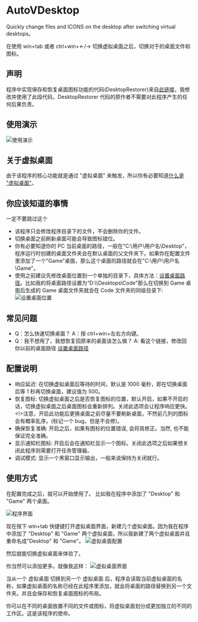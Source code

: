 # AutoVDesktop

Quickly change files and ICONS on the desktop after switching virtual desktops。

在使用 win+tab 或者 ctrl+win+←/→ 切换虚拟桌面之后，切换对于的桌面文件和图标。

## 声明

程序中实现保存和恢复桌面图标功能的代码(DesktopRestorer)来自[此链接](https://www.codeproject.com/Articles/639486/Save-and-Restore-Icon-Positions-on-Desktop)，我修改并使用了此段代码，DesktopRestorer 代码的原作者不需要对此程序产生的任何后果负责。

## 使用演示

![使用演示](https://raw.githubusercontent.com/HumXC/AutoVDesktop/main/Readme/demo.gif)

## 关于虚拟桌面

由于该程序的核心功能就是通过 "虚拟桌面" 来触发，所以你有必要知道[什么是 "虚拟桌面"](https://sspai.com/post/45594)。

## 你应该知道的事情

一定不要跳过这个

-   该程序只会修改程序目录下的文件，不会删除你的文件。
-   切换桌面之前刷新桌面可能会导致图标错位。
-   你有必要知道你的 PC 当前桌面的路径，一般在"C:\用户\用户名\Desktop"，程序运行时创建的桌面文件夹会在默认桌面的父文件夹下。如果你在配置文件里添加了一个"Game"桌面，那么这个桌面的路径就会在"C:\用户\用户名\Game"。
-   使用之前建议先修改桌面位置到一个单独的目录下，具体方法：[设置桌面路径](https://zhuanlan.zhihu.com/p/78243921)。比如我的将桌面路径设置为“D:\\\\Desktops\Code"那么在切换到 Game 桌面后生成的 Game 桌面文件夹就会在 Code 文件夹的同级目录下:
    ![设置桌面位置](https://files.catbox.moe/getpk3.png)

## 常见问题

-   Q：怎么快速切换桌面？
    A：按 ctrl+win+左右方向键。
-   Q：我不想用了，我想恢复回原来的桌面该怎么做？
    A: 看这个链接，修改回你以前的桌面路径 [设置桌面路径](https://zhuanlan.zhihu.com/p/78243921)

## 配置说明

-   响应延迟: 在切换虚拟桌面后等待的时间，默认是 1000 毫秒，即在切换桌面后等 1 秒再切换桌面，建议值为 500。
-   恢复图标: 切换虚拟桌面之后是否恢复图标的位置，默认开启，如果不开启的话，切换虚拟桌面之后桌面图标会重新排列。关闭此选项会让程序响应更快。<!>注意，开启此功能后更换桌面之前尽量不要刷新桌面，不然前几列的图标会有概率乱序。(标记一个 bug，但是不会修)。
-   确保恢复准确: 开启之后，如果有图标的位置错误, 会将其修正。当然, 也不能保证完全准确。
-   显示通知栏图标: 开启后会在通知栏显示一个图标。关闭此选项之后如果想关闭此程序则需要打开任务管理器。
-   调试模式: 显示一个黑窗口显示输出，一般来说保持为关闭就行。

## 使用方式

在配置完成之后，就可以开始使用了。
比如我在程序中添加了 "Desktop" 和 "Game" 两个桌面。

![程序界面](https://files.catbox.moe/aqtpvt.png)

现在按下 win+tab 快捷键打开虚拟桌面界面，新建几个虚拟桌面。因为我在程序中添加了 "Desktop" 和 "Game" 两个虚拟桌面，所以我新建了两个虚拟桌面并且重命名成"Desktop" 和 "Game"。
![虚拟桌面配置](https://files.catbox.moe/3csl0e.png)

然后就能切换虚拟桌面来体验了。

你当然可以添加更多。就像我这样：
![虚拟桌面界面](https://files.catbox.moe/6dvers.png)

当从一个 虚拟桌面 切换到另一个 虚拟桌面 后，程序会读取当前虚拟桌面的名称，如果虚拟桌面的名称已经在此程序里添加，就会将桌面的路径替换到另一个文件夹。并且会保存和恢复桌面图标的布局。

你可以在不同的桌面放置不同的文件或图标，将虚拟桌面划分成更加独立的不同的工作区。这是该程序的使命。
